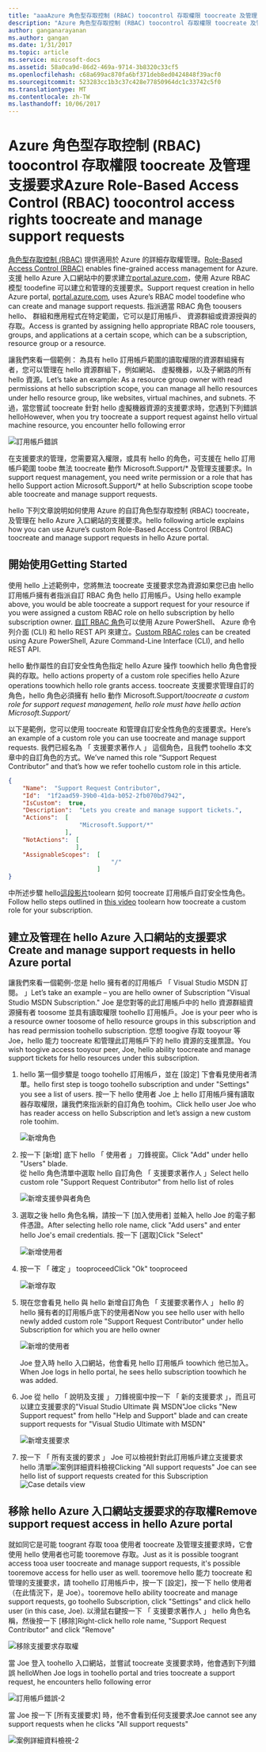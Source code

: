 ```yaml
---
title: "aaaAzure 角色型存取控制 (RBAC) toocontrol 存取權限 toocreate 及管理支援要求 |Microsoft 文件"
description: "Azure 角色型存取控制 (RBAC) toocontrol 存取權限 toocreate 及管理支援要求"
author: ganganarayanan
ms.author: gangan
ms.date: 1/31/2017
ms.topic: article
ms.service: microsoft-docs
ms.assetid: 58a0ca9d-86d2-469a-9714-3b8320c33cf5
ms.openlocfilehash: c68a699ac870fa6bf371deb8ed0424848f39acf0
ms.sourcegitcommit: 523283cc1b3c37c428e77850964dc1c33742c5f0
ms.translationtype: MT
ms.contentlocale: zh-TW
ms.lasthandoff: 10/06/2017
---
```

# <a name="azure-role-based-access-control-rbac-toocontrol-access-rights-toocreate-and-manage-support-requests"></a><span data-ttu-id="2b34b-103">Azure 角色型存取控制 (RBAC) toocontrol 存取權限 toocreate 及管理支援要求</span><span class="sxs-lookup"><span data-stu-id="2b34b-103">Azure Role-Based Access Control (RBAC) toocontrol access rights toocreate and manage support requests</span></span>

<span data-ttu-id="2b34b-104">[角色型存取控制 (RBAC)](https://docs.microsoft.com/azure/active-directory/role-based-access-control-what-is) 提供適用於 Azure 的詳細存取權管理。</span><span class="sxs-lookup"><span data-stu-id="2b34b-104">[Role-Based Access Control (RBAC)](https://docs.microsoft.com/azure/active-directory/role-based-access-control-what-is) enables fine-grained access management for Azure.</span></span>
<span data-ttu-id="2b34b-105">支援 hello Azure 入口網站中的要求建立[portal.azure.com](https://portal.azure.com)，使用 Azure RBAC 模型 toodefine 可以建立和管理的支援要求。</span><span class="sxs-lookup"><span data-stu-id="2b34b-105">Support request creation in hello Azure portal, [portal.azure.com](https://portal.azure.com), uses Azure’s RBAC model toodefine who can create and manage support requests.</span></span>
<span data-ttu-id="2b34b-106">指派適當 RBAC 角色 toousers hello、 群組和應用程式在特定範圍，它可以是訂用帳戶、 資源群組或資源授與的存取。</span><span class="sxs-lookup"><span data-stu-id="2b34b-106">Access is granted by assigning hello appropriate RBAC role toousers, groups, and applications at a certain scope, which can be a subscription, resource group or a resource.</span></span>

<span data-ttu-id="2b34b-107">讓我們來看一個範例： 為具有 hello 訂用帳戶範圍的讀取權限的資源群組擁有者，您可以管理在 hello 資源群組下，例如網站、 虛擬機器，以及子網路的所有 hello 資源。</span><span class="sxs-lookup"><span data-stu-id="2b34b-107">Let’s take an example: As a resource group owner with read permissions at hello subscription scope, you can manage all hello resources under hello resource group, like websites, virtual machines, and subnets.</span></span>
<span data-ttu-id="2b34b-108">不過，當您嘗試 toocreate 針對 hello 虛擬機器資源的支援要求時，您遇到下列錯誤 hello</span><span class="sxs-lookup"><span data-stu-id="2b34b-108">However, when you try toocreate a support request against hello virtual machine resource, you encounter hello following error</span></span>

![訂用帳戶錯誤](./media/create-manage-support-requests-using-access-control/subscription-error.png)

<span data-ttu-id="2b34b-110">在支援要求的管理，您需要寫入權限，或具有 hello 的角色，可支援在 hello 訂用帳戶範圍 toobe 無法 toocreate 動作 Microsoft.Support/* 及管理支援要求。</span><span class="sxs-lookup"><span data-stu-id="2b34b-110">In support request management, you need write permission or a role that has hello Support action Microsoft.Support/* at hello Subscription scope toobe able toocreate and manage support requests.</span></span>

<span data-ttu-id="2b34b-111">hello 下列文章說明如何使用 Azure 的自訂角色型存取控制 (RBAC) toocreate，及管理在 hello Azure 入口網站的支援要求。</span><span class="sxs-lookup"><span data-stu-id="2b34b-111">hello following article explains how you can use Azure’s custom Role-Based Access Control (RBAC) toocreate and manage support requests in hello Azure portal.</span></span>

## <a name="getting-started"></a><span data-ttu-id="2b34b-112">開始使用</span><span class="sxs-lookup"><span data-stu-id="2b34b-112">Getting Started</span></span>

<span data-ttu-id="2b34b-113">使用 hello 上述範例中，您將無法 toocreate 支援要求您為資源如果您已由 hello 訂用帳戶擁有者指派自訂 RBAC 角色 hello 訂用帳戶。</span><span class="sxs-lookup"><span data-stu-id="2b34b-113">Using hello example above, you would be able toocreate a support request for your resource if you were assigned a custom RBAC role on hello subscription by hello subscription owner.</span></span>
<span data-ttu-id="2b34b-114">[自訂 RBAC 角色](https://azure.microsoft.com/documentation/articles/role-based-access-control-custom-roles/)可以使用 Azure PowerShell、 Azure 命令列介面 (CLI) 和 hello REST API 來建立。</span><span class="sxs-lookup"><span data-stu-id="2b34b-114">[Custom RBAC roles](https://azure.microsoft.com/documentation/articles/role-based-access-control-custom-roles/) can be created using Azure PowerShell, Azure Command-Line Interface (CLI), and hello REST API.</span></span>

<span data-ttu-id="2b34b-115">hello 動作屬性的自訂安全性角色指定 hello Azure 操作 toowhich hello 角色會授與的存取。</span><span class="sxs-lookup"><span data-stu-id="2b34b-115">hello actions property of a custom role specifies hello Azure operations toowhich hello role grants access.</span></span>
<span data-ttu-id="2b34b-116">toocreate 支援要求管理自訂的角色，hello 角色必須擁有 hello 動作 Microsoft.Support/*</span><span class="sxs-lookup"><span data-stu-id="2b34b-116">toocreate a custom role for support request management, hello role must have hello action Microsoft.Support/*</span></span>

<span data-ttu-id="2b34b-117">以下是範例，您可以使用 toocreate 和管理自訂安全性角色的支援要求。</span><span class="sxs-lookup"><span data-stu-id="2b34b-117">Here’s an example of a custom role you can use toocreate and manage support requests.</span></span>
<span data-ttu-id="2b34b-118">我們已經名為 「 支援要求著作人 」 這個角色，且我們 toohello 本文章中的自訂角色的方式。</span><span class="sxs-lookup"><span data-stu-id="2b34b-118">We’ve named this role “Support Request Contributor” and that’s how we refer toohello custom role in this article.</span></span>

``` Json
{
    "Name":  "Support Request Contributor",
    "Id":  "1f2aad59-39b0-41da-b052-2fb070bd7942",
    "IsCustom":  true,
    "Description":  "Lets you create and manage support tickets.",
    "Actions":  [
                    "Microsoft.Support/*"
                ],
    "NotActions":  [
                   ],
    "AssignableScopes":  [
                             "/"
                         ]
}
```

<span data-ttu-id="2b34b-119">中所述步驟 hello[這段影片](https://www.youtube.com/watch?v=-PaBaDmfwKI)toolearn 如何 toocreate 訂用帳戶自訂安全性角色。</span><span class="sxs-lookup"><span data-stu-id="2b34b-119">Follow hello steps outlined in [this video](https://www.youtube.com/watch?v=-PaBaDmfwKI) toolearn how toocreate a custom role for your subscription.</span></span>

## <a name="create-and-manage-support-requests-in-hello-azure-portal"></a><span data-ttu-id="2b34b-120">建立及管理在 hello Azure 入口網站的支援要求</span><span class="sxs-lookup"><span data-stu-id="2b34b-120">Create and manage support requests in hello Azure portal</span></span>

<span data-ttu-id="2b34b-121">讓我們來看一個範例-您是 hello 擁有者的訂用帳戶 「 Visual Studio MSDN 訂閱。 」</span><span class="sxs-lookup"><span data-stu-id="2b34b-121">Let’s take an example – you are hello owner of Subscription "Visual Studio MSDN Subscription."</span></span>
<span data-ttu-id="2b34b-122">Joe 是您對等的此訂用帳戶中的 hello 資源群組資源擁有者 toosome 並具有讀取權限 toohello 訂用帳戶。</span><span class="sxs-lookup"><span data-stu-id="2b34b-122">Joe is your peer who is a resource owner toosome of hello resource groups in this subscription and has read permission toohello subscription.</span></span>
<span data-ttu-id="2b34b-123">您想 toogive 存取 tooyour 等 Joe，hello 能力 toocreate 和管理此訂用帳戶下的 hello 資源的支援票證。</span><span class="sxs-lookup"><span data-stu-id="2b34b-123">You wish toogive access tooyour peer, Joe, hello ability toocreate and manage support tickets for hello resources under this subscription.</span></span>

1. <span data-ttu-id="2b34b-124">hello 第一個步驟是 toogo toohello 訂用帳戶，並在 [設定] 下會看見使用者清單。</span><span class="sxs-lookup"><span data-stu-id="2b34b-124">hello first step is toogo toohello subscription and under "Settings" you see a list of users.</span></span> <span data-ttu-id="2b34b-125">按一下 hello 使用者 Joe 上 hello 訂用帳戶擁有讀取器存取權限，讓我們來指派新的自訂角色 toohim。</span><span class="sxs-lookup"><span data-stu-id="2b34b-125">Click hello user Joe who has reader access on hello Subscription and let’s assign a new custom role toohim.</span></span>

    ![新增角色](./media/create-manage-support-requests-using-access-control/add-role.png)

2. <span data-ttu-id="2b34b-127">按一下 [新增] 底下 hello 「 使用者 」 刀鋒視窗。</span><span class="sxs-lookup"><span data-stu-id="2b34b-127">Click "Add" under hello "Users" blade.</span></span> <span data-ttu-id="2b34b-128">從 hello 角色清單中選取 hello 自訂角色 「 支援要求著作人 」</span><span class="sxs-lookup"><span data-stu-id="2b34b-128">Select hello custom role "Support Request Contributor" from hello list of roles</span></span>

    ![新增支援參與者角色](./media/create-manage-support-requests-using-access-control/add-support-contributor-role.png)

3. <span data-ttu-id="2b34b-130">選取之後 hello 角色名稱，請按一下 [加入使用者] 並輸入 hello Joe 的電子郵件憑證。</span><span class="sxs-lookup"><span data-stu-id="2b34b-130">After selecting hello role name, click "Add users" and enter hello Joe's email credentials.</span></span> <span data-ttu-id="2b34b-131">按一下 [選取]</span><span class="sxs-lookup"><span data-stu-id="2b34b-131">Click "Select"</span></span>

    ![新增使用者](./media/create-manage-support-requests-using-access-control/add-users.png)

4. <span data-ttu-id="2b34b-133">按一下 「 確定 」 tooproceed</span><span class="sxs-lookup"><span data-stu-id="2b34b-133">Click "Ok" tooproceed</span></span>

    ![新增存取](./media/create-manage-support-requests-using-access-control/add-access.png)

5. <span data-ttu-id="2b34b-135">現在您會看見 hello 與 hello 新增自訂角色 「 支援要求著作人 」 hello 的 hello 擁有者的訂用帳戶底下的使用者</span><span class="sxs-lookup"><span data-stu-id="2b34b-135">Now you see hello user with hello newly added custom role "Support Request Contributor" under hello Subscription for which you are hello owner</span></span>

    ![新增的使用者](./media/create-manage-support-requests-using-access-control/user-added.png)

    <span data-ttu-id="2b34b-137">Joe 登入時 hello 入口網站，他會看見 hello 訂用帳戶 toowhich 他已加入。</span><span class="sxs-lookup"><span data-stu-id="2b34b-137">When Joe logs in hello portal, he sees hello subscription toowhich he was added.</span></span>

7. <span data-ttu-id="2b34b-138">Joe 從 hello 「 說明及支援 」 刀鋒視窗中按一下 「 新的支援要求 」，而且可以建立支援要求的"Visual Studio Ultimate 與 MSDN"</span><span class="sxs-lookup"><span data-stu-id="2b34b-138">Joe clicks "New Support request" from hello "Help and Support" blade and can create support requests for "Visual Studio Ultimate with MSDN"</span></span>

    ![新增支援要求](./media/create-manage-support-requests-using-access-control/new-support-request.png)

8. <span data-ttu-id="2b34b-140">按一下 「 所有支援的要求 」 Joe 可以檢視針對此訂用帳戶建立支援要求 hello 清單![案例詳細資料檢視](./media/create-manage-support-requests-using-access-control/case-details-view.png)</span><span class="sxs-lookup"><span data-stu-id="2b34b-140">Clicking "All support requests" Joe can see hello list of support requests created for this Subscription  ![Case details view](./media/create-manage-support-requests-using-access-control/case-details-view.png)</span></span>

## <a name="remove-support-request-access-in-hello-azure-portal"></a><span data-ttu-id="2b34b-141">移除 hello Azure 入口網站支援要求的存取權</span><span class="sxs-lookup"><span data-stu-id="2b34b-141">Remove support request access in hello Azure portal</span></span>

<span data-ttu-id="2b34b-142">就如同它是可能 toogrant 存取 tooa 使用者 toocreate 及管理支援要求時，它會使用 hello 使用者也可能 tooremove 存取。</span><span class="sxs-lookup"><span data-stu-id="2b34b-142">Just as it is possible toogrant access tooa user toocreate and manage support requests, it's possible tooremove access for hello user as well.</span></span>
<span data-ttu-id="2b34b-143">tooremove hello 能力 toocreate 和管理的支援要求，請 toohello 訂用帳戶中，按一下 [設定]，按一下 hello 使用者 （在此情況下，是 Joe）。</span><span class="sxs-lookup"><span data-stu-id="2b34b-143">tooremove hello ability toocreate and manage support requests, go toohello Subscription, click "Settings" and click hello user (in this case, Joe).</span></span>
<span data-ttu-id="2b34b-144">以滑鼠右鍵按一下 「 支援要求著作人 」 hello 角色名稱，然後按一下 [移除]</span><span class="sxs-lookup"><span data-stu-id="2b34b-144">Right-click hello role name, "Support Request Contributor" and click "Remove"</span></span>

![移除支援要求存取權](./media/create-manage-support-requests-using-access-control/remove-support-request-access.png)

<span data-ttu-id="2b34b-146">當 Joe 登入 toohello 入口網站，並嘗試 toocreate 支援要求時，他會遇到下列錯誤 hello</span><span class="sxs-lookup"><span data-stu-id="2b34b-146">When Joe logs in toohello portal and tries toocreate a support request, he encounters hello following error</span></span>

![訂用帳戶錯誤-2](./media/create-manage-support-requests-using-access-control/subscription-error-2.png)

<span data-ttu-id="2b34b-148">當 Joe 按一下 [所有支援要求] 時，他不會看到任何支援要求</span><span class="sxs-lookup"><span data-stu-id="2b34b-148">Joe cannot see any support requests when he clicks "All support requests"</span></span>

![案例詳細資料檢視-2](./media/create-manage-support-requests-using-access-control/case-details-view-2.png)
